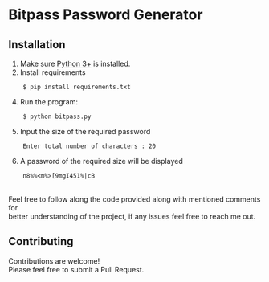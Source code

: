 # Bitpass Password Generator


## Installation

1. Make sure [Python 3+](https://www.python.org/downloads/) is installed.
2. Install requirements  
```
    $ pip install requirements.txt
``` 
4. Run the program:
```
    $ python bitpass.py 
```
5. Input the size of the required password
```
    Enter total number of characters : 20
```
6. A password of the required size will be displayed
```
    n8%%<m%>[9mgI451%|cB
```

<br>
Feel free to follow along the code provided along with mentioned comments for 
<br>better understanding of the project, if any issues feel free to reach me out.
<br>

## Contributing

Contributions are welcome!
<br>Please feel free to submit a Pull Request.

